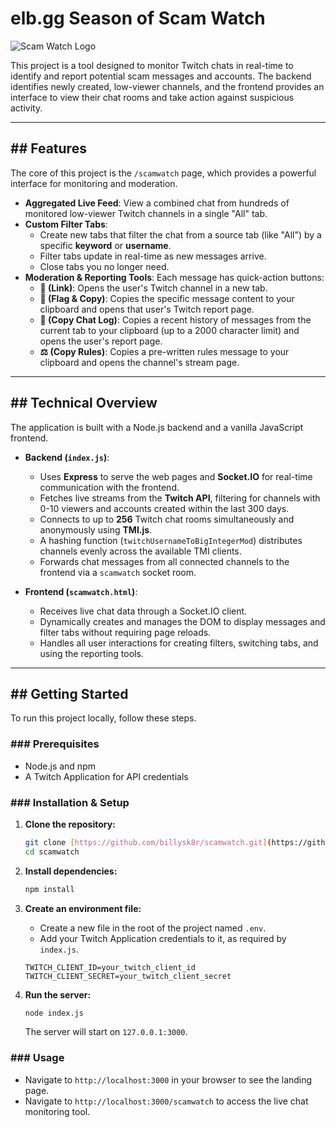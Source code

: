 # elb.gg Season of Scam Watch

![Scam Watch Logo](/logo.jpeg)

This project is a tool designed to monitor Twitch chats in real-time to identify and report potential scam messages and accounts. The backend identifies newly created, low-viewer channels, and the frontend provides an interface to view their chat rooms and take action against suspicious activity.

---

## ## Features

The core of this project is the `/scamwatch` page, which provides a powerful interface for monitoring and moderation.

* **Aggregated Live Feed**: View a combined chat from hundreds of monitored low-viewer Twitch channels in a single "All" tab.
* **Custom Filter Tabs**:
    * Create new tabs that filter the chat from a source tab (like "All") by a specific **keyword** or **username**.
    * Filter tabs update in real-time as new messages arrive.
    * Close tabs you no longer need.
* **Moderation & Reporting Tools**: Each message has quick-action buttons:
    * **🔗 (Link)**: Opens the user's Twitch channel in a new tab.
    * **🚩 (Flag & Copy)**: Copies the specific message content to your clipboard and opens that user's Twitch report page.
    * **📄 (Copy Chat Log)**: Copies a recent history of messages from the current tab to your clipboard (up to a 2000 character limit) and opens the user's report page.
    * **⚖️ (Copy Rules)**: Copies a pre-written rules message to your clipboard and opens the channel's stream page.

---

## ## Technical Overview

The application is built with a Node.js backend and a vanilla JavaScript frontend.

* **Backend (`index.js`)**:
    * Uses **Express** to serve the web pages and **Socket.IO** for real-time communication with the frontend.
    * Fetches live streams from the **Twitch API**, filtering for channels with 0-10 viewers and accounts created within the last 300 days.
    * Connects to up to **256** Twitch chat rooms simultaneously and anonymously using **TMI.js**.
    * A hashing function (`twitchUsernameToBigIntegerMod`) distributes channels evenly across the available TMI clients.
    * Forwards chat messages from all connected channels to the frontend via a `scamwatch` socket room.

* **Frontend (`scamwatch.html`)**:
    * Receives live chat data through a Socket.IO client.
    * Dynamically creates and manages the DOM to display messages and filter tabs without requiring page reloads.
    * Handles all user interactions for creating filters, switching tabs, and using the reporting tools.

---

## ## Getting Started

To run this project locally, follow these steps.

### ### Prerequisites

* Node.js and npm
* A Twitch Application for API credentials

### ### Installation & Setup

1.  **Clone the repository:**
    ```bash
    git clone [https://github.com/billysk8r/scamwatch.git](https://github.com/billysk8r/scamwatch.git)
    cd scamwatch
    ```

2.  **Install dependencies:**
    ```bash
    npm install
    ```

3.  **Create an environment file:**
    * Create a new file in the root of the project named `.env`.
    * Add your Twitch Application credentials to it, as required by `index.js`.
    ```
    TWITCH_CLIENT_ID=your_twitch_client_id
    TWITCH_CLIENT_SECRET=your_twitch_client_secret
    ```

4.  **Run the server:**
    ```bash
    node index.js
    ```
    The server will start on `127.0.0.1:3000`.

### ### Usage

* Navigate to `http://localhost:3000` in your browser to see the landing page.
* Navigate to `http://localhost:3000/scamwatch` to access the live chat monitoring tool.
